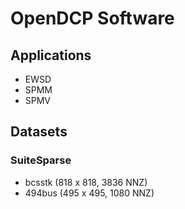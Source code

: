 # OpenDCP Software

## Applications
- EWSD
- SPMM
- SPMV

## Datasets
### SuiteSparse
- bcsstk (818 x 818, 3836 NNZ)
- 494bus (495 x 495, 1080 NNZ)
